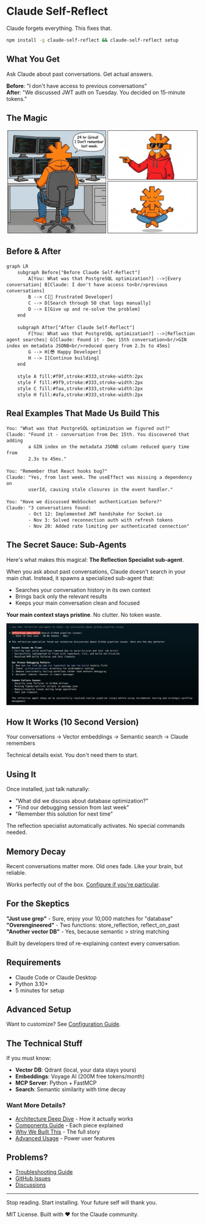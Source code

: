 # Claude Self-Reflect

Claude forgets everything. This fixes that.

```bash
npm install -g claude-self-reflect && claude-self-reflect setup
```

## What You Get

Ask Claude about past conversations. Get actual answers.

**Before**: "I don't have access to previous conversations"  
**After**: "We discussed JWT auth on Tuesday. You decided on 15-minute tokens."

## The Magic

![Self Reflection vs The Grind](docs/images/red-reflection.webp)

## Before & After

```mermaid
graph LR
    subgraph Before["Before Claude Self-Reflect"]
        A[You: What was that PostgreSQL optimization?] -->|Every conversation| B[Claude: I don't have access to<br/>previous conversations]
        B --> C[😤 Frustrated Developer]
        C --> D[Search through 50 chat logs manually]
        D --> E[Give up and re-solve the problem]
    end
    
    subgraph After["After Claude Self-Reflect"]
        F[You: What was that PostgreSQL optimization?] -->|Reflection agent searches| G[Claude: Found it - Dec 15th conversation<br/>GIN index on metadata JSONB<br/>reduced query from 2.3s to 45ms]
        G --> H[😎 Happy Developer]
        H --> I[Continue building]
    end
    
    style A fill:#f9f,stroke:#333,stroke-width:2px
    style F fill:#9f9,stroke:#333,stroke-width:2px
    style C fill:#faa,stroke:#333,stroke-width:2px
    style H fill:#afa,stroke:#333,stroke-width:2px
```

## Real Examples That Made Us Build This

```
You: "What was that PostgreSQL optimization we figured out?"
Claude: "Found it - conversation from Dec 15th. You discovered that adding 
        a GIN index on the metadata JSONB column reduced query time from 
        2.3s to 45ms."

You: "Remember that React hooks bug?"
Claude: "Yes, from last week. The useEffect was missing a dependency on 
        userId, causing stale closures in the event handler."

You: "Have we discussed WebSocket authentication before?"
Claude: "3 conversations found:
        - Oct 12: Implemented JWT handshake for Socket.io
        - Nov 3: Solved reconnection auth with refresh tokens  
        - Nov 20: Added rate limiting per authenticated connection"
```

## The Secret Sauce: Sub-Agents

Here's what makes this magical: **The Reflection Specialist sub-agent**.

When you ask about past conversations, Claude doesn't search in your main chat. Instead, it spawns a specialized sub-agent that:
- Searches your conversation history in its own context
- Brings back only the relevant results
- Keeps your main conversation clean and focused

**Your main context stays pristine**. No clutter. No token waste.

![Reflection Agent in Action](docs/images/Reflection-specialist.png)

## How It Works (10 Second Version)

Your conversations → Vector embeddings → Semantic search → Claude remembers

Technical details exist. You don't need them to start.

## Using It

Once installed, just talk naturally:

- "What did we discuss about database optimization?"
- "Find our debugging session from last week"
- "Remember this solution for next time"

The reflection specialist automatically activates. No special commands needed.

## Memory Decay

Recent conversations matter more. Old ones fade. Like your brain, but reliable.

Works perfectly out of the box. [Configure if you're particular](docs/memory-decay.md).

## For the Skeptics

**"Just use grep"** - Sure, enjoy your 10,000 matches for "database"  
**"Overengineered"** - Two functions: store_reflection, reflect_on_past  
**"Another vector DB"** - Yes, because semantic > string matching

Built by developers tired of re-explaining context every conversation.

## Requirements

- Claude Code or Claude Desktop
- Python 3.10+
- 5 minutes for setup

## Advanced Setup

Want to customize? See [Configuration Guide](docs/installation-guide.md).

## The Technical Stuff

If you must know:

- **Vector DB**: Qdrant (local, your data stays yours)
- **Embeddings**: Voyage AI (200M free tokens/month)
- **MCP Server**: Python + FastMCP
- **Search**: Semantic similarity with time decay

### Want More Details?

- [Architecture Deep Dive](docs/architecture-details.md) - How it actually works
- [Components Guide](docs/components.md) - Each piece explained
- [Why We Built This](docs/motivation-and-history.md) - The full story
- [Advanced Usage](docs/advanced-usage.md) - Power user features

## Problems?

- [Troubleshooting Guide](docs/troubleshooting.md)
- [GitHub Issues](https://github.com/ramakay/claude-self-reflect/issues)
- [Discussions](https://github.com/ramakay/claude-self-reflect/discussions)

---

Stop reading. Start installing. Your future self will thank you.

MIT License. Built with ❤️ for the Claude community.